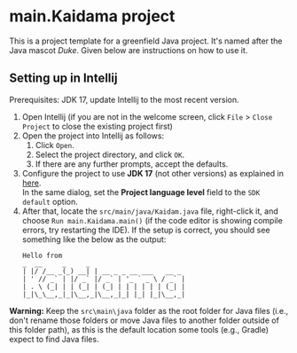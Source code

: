 # main.Kaidama project

This is a project template for a greenfield Java project. It's named after the Java mascot _Duke_. Given below are instructions on how to use it.

## Setting up in Intellij

Prerequisites: JDK 17, update Intellij to the most recent version.

1. Open Intellij (if you are not in the welcome screen, click `File` > `Close Project` to close the existing project first)
1. Open the project into Intellij as follows:
   1. Click `Open`.
   1. Select the project directory, and click `OK`.
   1. If there are any further prompts, accept the defaults.
1. Configure the project to use **JDK 17** (not other versions) as explained in [here](https://www.jetbrains.com/help/idea/sdk.html#set-up-jdk).<br>
   In the same dialog, set the **Project language level** field to the `SDK default` option.
1. After that, locate the `src/main/java/Kaidam.java` file, right-click it, and choose `Run main.Kaidama.main()` (if the code editor is showing compile errors, try restarting the IDE). If the setup is correct, you should see something like the below as the output:
   ```
   Hello from
   _  __     _     _                       
   | |/ /__ _(_) __| | __ _ _ __ ___   __ _
   | ' // _` | |/ _` |/ _` | '_ ` _ \ / _` |
   | . \ (_| | | (_| | (_| | | | | | | (_| |
   |_|\_\__,_|_|\__,_|\__,_|_| |_| |_|\__,_|
   ```

**Warning:** Keep the `src\main\java` folder as the root folder for Java files (i.e., don't rename those folders or move Java files to another folder outside of this folder path), as this is the default location some tools (e.g., Gradle) expect to find Java files.
